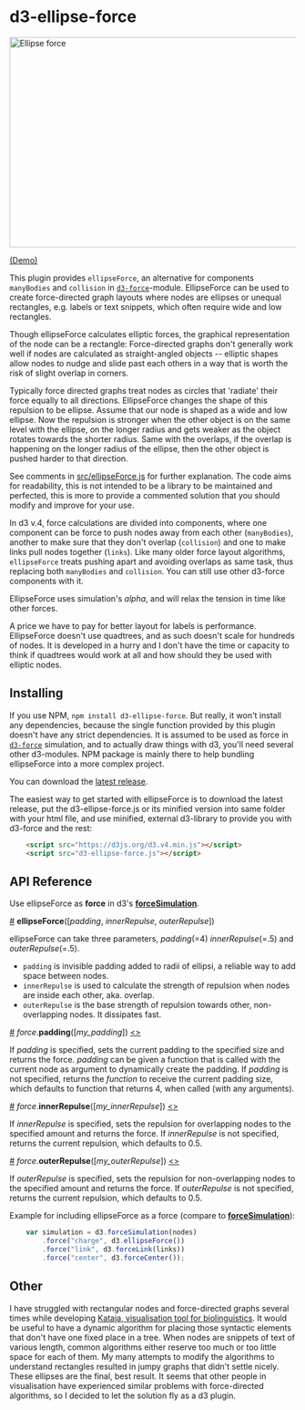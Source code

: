 # d3-ellipse-force

[<img alt="Ellipse force" src="https://gist.githubusercontent.com/jpurma/6dd2081cf25a5d2dfcdcab1a4868f237/raw/def5a531621d7e7af0663cdccea919997920bc43/example.png" width="664" height="369">](http://bl.ocks.org/jpurma/6dd2081cf25a5d2dfcdcab1a4868f237)

[(Demo)](http://bl.ocks.org/jpurma/6dd2081cf25a5d2dfcdcab1a4868f237)

This plugin provides `ellipseForce`, an alternative for components `manyBodies` and `collision`  in [`d3-force`](https://github.com/d3/d3-force)-module. EllipseForce can be used to create force-directed graph layouts where nodes are ellipses or unequal rectangles, e.g. labels or text snippets, which often require wide and low rectangles. 

Though ellipseForce calculates elliptic forces, the graphical representation of the node can be a rectangle: Force-directed graphs don't generally work well if nodes are calculated as straight-angled objects -- elliptic shapes allow nodes to nudge and slide past each others in a way that is worth the risk of slight overlap in corners.     

Typically force directed graphs treat nodes as circles that 'radiate' their force equally to all directions. EllipseForce changes the shape of this repulsion to be ellipse. Assume that our node is shaped as a wide and low ellipse. Now the repulsion is stronger when the other object is on the same level with the ellipse, on the longer radius and gets weaker as the object rotates towards the shorter radius. Same with the overlaps, if the overlap is happening on the longer radius of the ellipse, then the other object is pushed harder to that direction. 

See comments in [src/ellipseForce.js](src/ellipseForce.js) for further explanation. The code aims for readability, this is not intended to be a library to be maintained and perfected, this is more to provide a commented solution that you should modify and improve for your use.  

In d3 v.4, force calculations are divided into components, where one component can be force to push nodes away from each other (`manyBodies`), another to make sure that they don't overlap (`collision`) and one to make links pull nodes together (`links`). Like many older force layout algorithms, `ellipseForce` treats pushing apart and avoiding overlaps as same task, thus replacing both `manyBodies` and `collision`. You can still use other d3-force components with it. 

EllipseForce uses simulation's *alpha*, and will relax the tension in time like other forces.   

A price we have to pay for better layout for labels is performance. EllipseForce doesn't use quadtrees, and as such doesn't scale for hundreds of nodes. It is developed in a hurry and I don't have the time or capacity to think if quadtrees would work at all and how should they be used with elliptic nodes.   

## Installing

If you use NPM, `npm install d3-ellipse-force`. But really, it won't install any dependencies, because the single function provided by this plugin doesn't have any strict dependencies. It is assumed to be used as force in [`d3-force`](https://github.com/d3/d3-force) simulation, and to actually draw things with d3, you'll need several other d3-modules. NPM package is mainly there to help bundling ellipseForce into a more complex project.  

You can download the [latest release](https://github.com/d3/d3-ellipse-force/releases/latest).

The easiest way to get started with ellipseForce is to download the latest release, put the d3-ellipse-force.js or its minified version into same folder with your html file, and use minified, external d3-library to provide you with d3-force and the rest:

```html
    <script src="https://d3js.org/d3.v4.min.js"></script>
    <script src="d3-ellipse-force.js"></script>
```


## API Reference

Use ellipseForce as **force** in d3's [**forceSimulation**](https://github.com/d3/d3-force#simulation_force).  

<a href="#ellipseForce" name="ellipseForce">#</a> <b>ellipseForce</b>([*padding*, *innerRepulse*, *outerRepulse*])

ellipseForce can take three parameters, *padding*(=4) *innerRepulse*(=.5) and *outerRepulse*(=.5). 

* `padding` is invisible padding added to radii of ellipsi, a reliable way to add space between nodes.  
* `innerRepulse` is used to calculate the strength of repulsion when nodes are inside each other, aka. overlap. 
* `outerRepulse` is the base strength of repulsion towards other, non-overlapping nodes. It dissipates fast.  

<a name="padding" href="#padding">#</a> <i>force</i>.<b>padding</b>([<i>my_padding</i>]) [<>](https://github.com/jpurma/d3-ellipse-force/blob/master/src/ellipseForce.js#L141 "Source")

If *padding* is specified, sets the current padding to the specified size and returns the force. *padding* can be given a function that is called with the current node as argument to dynamically create the padding. If *padding* is not specified, returns the *function* to receive the current padding size, which defaults to function that returns 4, when called (with any arguments).

<a name="innerRepulse" href="#innerRepulse">#</a> <i>force</i>.<b>innerRepulse</b>([<i>my_innerRepulse</i>]) [<>](https://github.com/jpurma/d3-ellipse-force/blob/master/src/ellipseForce.js#L132 "Source")

If *innerRepulse* is specified, sets the repulsion for overlapping nodes to the specified amount and returns the force. If *innerRepulse* is not specified, returns the current repulsion, which defaults to 0.5.

<a name="outerRepulse" href="#outerRepulse">#</a> <i>force</i>.<b>outerRepulse</b>([<i>my_outerRepulse</i>]) [<>](https://github.com/jpurma/d3-ellipse-force/blob/master/src/ellipseForce.js#L123 "Source")

If *outerRepulse* is specified, sets the repulsion for non-overlapping nodes to the specified amount and returns the force. If *outerRepulse* is not specified, returns the current repulsion, which defaults to 0.5.


Example for including ellipseForce as a force (compare to [**forceSimulation**](https://github.com/d3/d3-force#simulation_force)):

```js
    var simulation = d3.forceSimulation(nodes)
        .force("charge", d3.ellipseForce())
        .force("link", d3.forceLink(links))
        .force("center", d3.forceCenter());
```
## Other

I have struggled with rectangular nodes and force-directed graphs several times while developing [Kataja, visualisation tool for biolinguistics](https://github.com/jpurma/Kataja). It would be useful to have a dynamic algorithm for placing those syntactic elements that don't have one fixed place in a tree. When nodes are snippets of text of various length, common algorithms either reserve too much or too little space for each of them. My many attempts to modify the algorithms to understand rectangles resulted in jumpy graphs that didn't settle nicely. These ellipses are the final, best result. It seems that other people in visualisation have experienced similar problems with force-directed algorithms, so I decided to let the solution fly as a d3 plugin.
